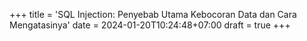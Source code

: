 +++
title = 'SQL Injection: Penyebab Utama Kebocoran Data dan Cara Mengatasinya'
date = 2024-01-20T10:24:48+07:00
draft = true
+++
